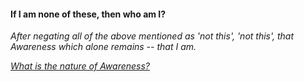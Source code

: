 #### If I am none of these, then who am I?

_After negating all of the above mentioned as 'not this', 'not this', that Awareness which alone remains -- that I am._











[_What is the nature of Awareness?_](Question3.md)



